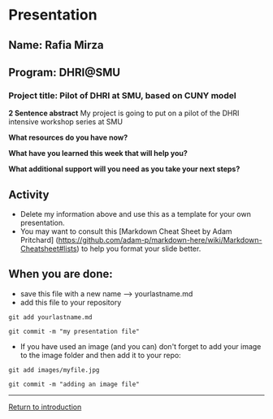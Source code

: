 # Presentation

## **Name:** Rafia Mirza
## **Program:** DHRI@SMU

### **Project title:** Pilot of DHRI at SMU, based on CUNY model

**2 Sentence abstract**
My project is going to put on a pilot of the DHRI intensive workshop series at SMU

**What resources do you have now?**


**What have you learned this week that will help you?**

**What additional support will you need as you take your next steps?**



## Activity
* Delete my information above and use this as a template for your own presentation. 
* You may want to consult this [Markdown Cheat Sheet by Adam Pritchard] (https://github.com/adam-p/markdown-here/wiki/Markdown-Cheatsheet#lists) to help you format your slide better. 

## When you are done:
* save this file with a new name --> yourlastname.md
* add this file to your repository 

```git add yourlastname.md```

```git commit -m "my presentation file"```

* If you have used an image (and you can) don't forget to add your image to the image folder and then add it to your repo: 

```git add images/myfile.jpg```

```git commit -m "adding an image file"```



-----
[Return to introduction](https://github.com/DHRISMU/project-lab)
